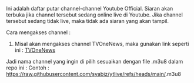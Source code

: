 Ini adalah daftar putar channel-channel Youtube Official. 
Siaran akan terbuka jika channel tersebut sedang online live di Youtube.
Jika channel tersebut sedang tidak live, maka tidak ada siaran yang akan tampil.

Cara mengakses channel :
1. Misal akan mengakses channel TVOneNews, maka gunakan link seperti ini :
[TVOneNews](https://raw.githubusercontent.com/syabiz/ytlive/refs/heads/main/TVOneNews.m3u8)

Jadi nama channel yang ingin di pilih sesuaikan dengan file .m3u8 dalam repo ini :
Contoh : https://raw.githubusercontent.com/syabiz/ytlive/refs/heads/main/<NamaFile>.m3u8
